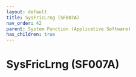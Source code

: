 ```yaml
---
layout: default
title: SysFricLrng (SF007A)
nav_order: 42
parent: System Function (Applicative Software)
has_children: true
---
```

# SysFricLrng (SF007A)
